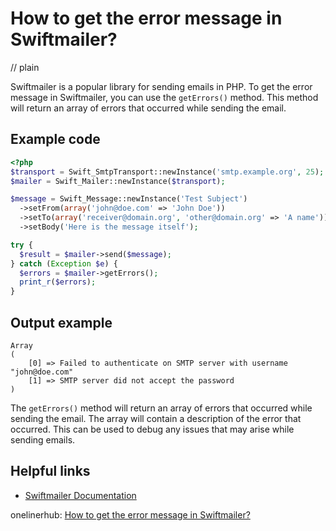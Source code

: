 # How to get the error message in Swiftmailer?
// plain

Swiftmailer is a popular library for sending emails in PHP. To get the error message in Swiftmailer, you can use the `getErrors()` method. This method will return an array of errors that occurred while sending the email.

## Example code

```php
<?php
$transport = Swift_SmtpTransport::newInstance('smtp.example.org', 25);
$mailer = Swift_Mailer::newInstance($transport);

$message = Swift_Message::newInstance('Test Subject')
  ->setFrom(array('john@doe.com' => 'John Doe'))
  ->setTo(array('receiver@domain.org', 'other@domain.org' => 'A name'))
  ->setBody('Here is the message itself');

try {
  $result = $mailer->send($message);
} catch (Exception $e) {
  $errors = $mailer->getErrors();
  print_r($errors);
}
```

## Output example

```
Array
(
    [0] => Failed to authenticate on SMTP server with username "john@doe.com"
    [1] => SMTP server did not accept the password
)
```

The `getErrors()` method will return an array of errors that occurred while sending the email. The array will contain a description of the error that occurred. This can be used to debug any issues that may arise while sending emails.

## Helpful links

- [Swiftmailer Documentation](https://swiftmailer.symfony.com/docs/introduction.html)

onelinerhub: [How to get the error message in Swiftmailer?](https://onelinerhub.com/php-swiftmailer/how-to-get-the-error-message-in-swiftmailer)
